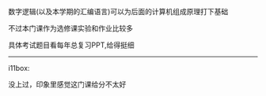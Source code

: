数字逻辑(以及本学期的汇编语言)可以为后面的计算机组成原理打下基础

不过本门课作为选修课实验和作业比较多

具体考试题目看每年总复习PPT,给得挺细

---

i11box:

没上过，印象里感觉这门课给分不太好
